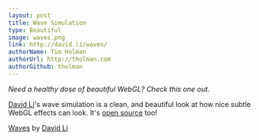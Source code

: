 ```yaml
---
layout: post
title: Wave Simulation
type: Beautiful
image: waves.png
link: http://david.li/waves/
authorName: Tim Holman
authorUrl: http://tholman.com
authorGithub: tholman
---
```


_Need a healthy dose of beautiful WebGL? Check this one out._

[David Li](http://david.li/)'s wave simulation is a clean, and beautiful look at how nice subtle WebGL effects can look. It's [open source](https://github.com/dli/waves) too!

[Waves](http://david.li/waves/) by [David Li](http://david.li/)
